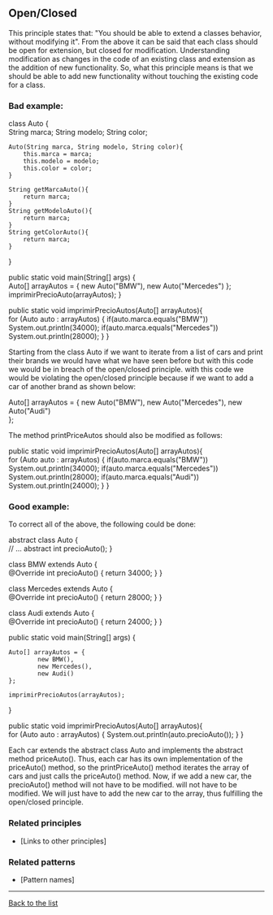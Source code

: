 ## Open/Closed

This principle states that: "You should be able to extend a classes behavior, without modifying it".
From the above it can be said that each class should be open for extension, but closed for modification.
Understanding modification as changes in the code of an existing class and extension as the addition of new functionality. So, what this principle means is that we should be able to add new functionality without touching the existing code for a class.

### Bad example:

class Auto {  
    String marca;
    String modelo;
    String color;

    Auto(String marca, String modelo, String color){ 
        this.marca = marca; 
        this.modelo = modelo; 
        this.color = color; 
    }

    String getMarcaAuto(){ 
        return marca;
    }
    String getModeloAuto(){ 
        return marca;
    }
    String getColorAuto(){ 
        return marca;
    }
}

public static void main(String[] args) {  
    Auto[] arrayAutos = {
            new Auto("BMW"),
            new Auto("Mercedes")
    };
    imprimirPrecioAuto(arrayAutos);
}

public static void imprimirPrecioAutos(Auto[] arrayAutos){  
    for (Auto auto : arrayAutos) {
        if(auto.marca.equals("BMW")) System.out.println(34000);
        if(auto.marca.equals("Mercedes")) System.out.println(28000);
    }
}

Starting from the class Auto if we want to iterate from a list of cars and print their brands we would have what we have seen before but with this code we would be in breach of the open/closed principle. with this code we would be violating the open/closed principle because if we want to add a car of another brand as shown below:


Auto[] arrayAutos = { 
    new Auto("BMW"),
    new Auto("Mercedes"),
    new Auto("Audi")  
};

The method printPriceAutos should also be modified as follows: 

public static void imprimirPrecioAutos(Auto[] arrayAutos){  
    for (Auto auto : arrayAutos) {
        if(auto.marca.equals("BMW")) System.out.println(34000);
        if(auto.marca.equals("Mercedes")) System.out.println(28000);
        if(auto.marca.equals("Audi")) System.out.println(24000);
    }
}

### Good example:

To correct all of the above, the following could be done: 

abstract class Auto {  
    // ...
    abstract int precioAuto();
}

class BMW extends Auto {  
    @Override
    int precioAuto() { return 34000; }
}

class Mercedes extends Auto {  
    @Override
    int precioAuto() { return 28000; }
}

class Audi extends Auto {  
    @Override
    int precioAuto() { return 24000; }
}

public static void main(String[] args) {

    Auto[] arrayAutos = { 
            new BMW(),
            new Mercedes(),
            new Audi()
    };

    imprimirPrecioAutos(arrayAutos);
}

public static void imprimirPrecioAutos(Auto[] arrayAutos){  
    for (Auto auto : arrayAutos) {
        System.out.println(auto.precioAuto());
    }
}

Each car extends the abstract class Auto and implements the abstract method priceAuto(). Thus, each car has its own implementation of the priceAuto() method, so the printPriceAuto() method iterates the array of cars and just calls the priceAuto() method. Now, if we add a new car, the precioAuto() method will not have to be modified. will not have to be modified. We will just have to add the new car to the array, thus fulfilling the open/closed principle.

### Related principles

- [Links to other principles] 

### Related patterns

- [Pattern names]

---
[Back to the list](./README.md)